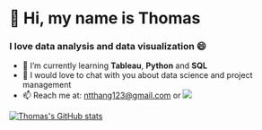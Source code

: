 # 👋 Hi, my name is Thomas

### I love data analysis and data visualization 😄
- 🔭 I’m currently learning **Tableau**, **Python** and **SQL**
- 💬 I would love to chat with you about data science and project management
- 📫 Reach me at: ntthang123@gmail.com or [<img src="https://img.icons8.com/officexs/25/000000/linkedin.png"/>](https://www.linkedin.com/in/tmsnguyn/)

[![Thomas's GitHub stats](https://github-readme-stats.vercel.app/api?username=thmsng)](<img/> "I know, I'm working on it 😉")



<!--
**thmsng/thmsng** is a ✨ _special_ ✨ repository because its `README.md` (this file) appears on your GitHub profile.

Here are some ideas to get you started:

- 🔭 I’m currently working on ...
- 🌱 I’m currently learning ...
- 👯 I’m looking to collaborate on ...
- 🤔 I’m looking for help with ...
- 💬 Ask me about ...
- 📫 How to reach me: ...
- 😄 Pronouns: ...
- ⚡ Fun fact: ...
-->
